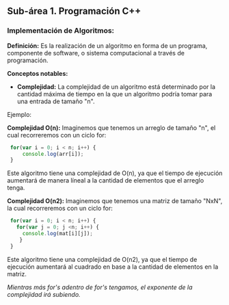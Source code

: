 ## Sub-área 1. Programación C++ ##

### Implementación de Algoritmos: ###
**Definición:** Es la realización de un algoritmo en forma de un programa, componente de software, o sistema computacional a través de programación.

**Conceptos notables:**
  - **Complejidad:** La complejidad de un algoritmo está determinado por la cantidad máxima de tiempo en la que un algoritmo podría tomar para una entrada de tamaño "n".
  
  Ejemplo:
  
  **Complejidad O(n):**
  Imaginemos que tenemos un arreglo de tamaño "n", el cual recorreremos con un ciclo for:
 ```javascript
  for(var i = 0; i < n; i++) {
      console.log(arr[i]);
  }
  ```
  Este algoritmo tiene una complejidad de O(n), ya que el tiempo de ejecución aumentará de manera líneal a la cantidad de elementos que el arreglo tenga.
  
  **Complejidad O(n2):**
  Imaginemos que tenemos una matriz de tamaño "NxN", la cual recorreremos con un ciclo for:
 ```javascript
  for(var i = 0; i < n; i++) {
    for(var j = 0; j <n; i++) {
      console.log(mat[i][j]);
     }
  }
  ```
  Este algoritmo tiene una complejidad de O(n2), ya que el tiempo de ejecución aumentará al cuadrado en base a la cantidad de elementos en la matriz.
  
  _Mientras más for's adentro de for's tengamos, el exponente de la complejidad irá subiendo._
  
  
  
  
